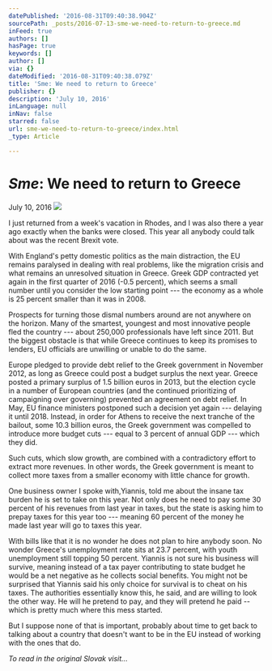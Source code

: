 ```yaml
---
datePublished: '2016-08-31T09:40:38.904Z'
sourcePath: _posts/2016-07-13-sme-we-need-to-return-to-greece.md
inFeed: true
authors: []
hasPage: true
keywords: []
author: []
via: {}
dateModified: '2016-08-31T09:40:38.079Z'
title: 'Sme: We need to return to Greece'
publisher: {}
description: 'July 10, 2016'
inLanguage: null
inNav: false
starred: false
url: sme-we-need-to-return-to-greece/index.html
_type: Article

---
```

# _**Sme**_**: We need to return to Greece**

July 10, 2016
![](https://the-grid-user-content.s3-us-west-2.amazonaws.com/e2b08437-3268-497f-9f31-fa6c394419bf.jpg)

I just returned from a week's vacation in Rhodes, and I was also there a year ago exactly when the banks were closed. This year all anybody could talk about was the recent Brexit vote.

With England's petty domestic politics as the main distraction, the EU remains paralysed in dealing with real problems, like the migration crisis and what remains an unresolved situation in Greece. Greek GDP contracted yet again in the first quarter of 2016 (-0.5 percent), which seems a small number until you consider the low starting point --- the economy as a whole is 25 percent smaller than it was in 2008\.

Prospects for turning those dismal numbers around are not anywhere on the horizon. Many of the smartest, youngest and most innovative people fled the country --- about 250,000 professionals have left since 2011\. But the biggest obstacle is that while Greece continues to keep its promises to lenders, EU officials are unwilling or unable to do the same.

Europe pledged to provide debt relief to the Greek government in November 2012, as long as Greece could post a budget surplus the next year. Greece posted a primary surplus of 1.5 billion euros in 2013, but the election cycle in a number of European countries (and the continued prioritizing of campaigning over governing) prevented an agreement on debt relief. In May, EU finance ministers postponed such a decision yet again --- delaying it until 2018\. Instead, in order for Athens to receive the next tranche of the bailout, some 10.3 billion euros, the Greek government was compelled to introduce more budget cuts --- equal to 3 percent of annual GDP --- which they did.

Such cuts, which slow growth, are combined with a contradictory effort to extract more revenues. In other words, the Greek government is meant to collect more taxes from a smaller economy with little chance for growth.

One business owner I spoke with,Yiannis, told me about the insane tax burden he is set to take on this year. Not only does he need to pay some 30 percent of his revenues from last year in taxes, but the state is asking him to prepay taxes for this year too --- meaning 60 percent of the money he made last year will go to taxes this year.

With bills like that it is no wonder he does not plan to hire anybody soon. No wonder Greece's unemployment rate sits at 23.7 percent, with youth unemployment still topping 50 percent. Yiannis is not sure his business will survive, meaning instead of a tax payer contributing to state budget he would be a net negative as he collects social benefits. You might not be surprised that Yiannis said his only choice for survival is to cheat on his taxes. The authorities essentially know this, he said, and are willing to look the other way. He will he pretend to pay, and they will pretend he paid -- which is pretty much where this mess started.

But I suppose none of that is important, probably about time to get back to talking about a country that doesn't want to be in the EU instead of working with the ones that do.

_To read in the original Slovak visit..._